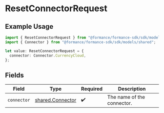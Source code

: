 # ResetConnectorRequest

## Example Usage

```typescript
import { ResetConnectorRequest } from "@formance/formance-sdk/sdk/models/operations";
import { Connector } from "@formance/formance-sdk/sdk/models/shared";

let value: ResetConnectorRequest = {
  connector: Connector.CurrencyCloud,
};
```

## Fields

| Field                                                       | Type                                                        | Required                                                    | Description                                                 |
| ----------------------------------------------------------- | ----------------------------------------------------------- | ----------------------------------------------------------- | ----------------------------------------------------------- |
| `connector`                                                 | [shared.Connector](../../../sdk/models/shared/connector.md) | :heavy_check_mark:                                          | The name of the connector.                                  |